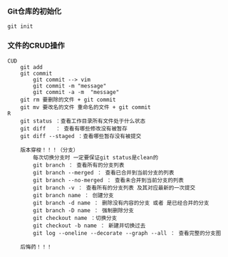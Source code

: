 ### Git仓库的初始化
    git init

### 文件的CRUD操作
    CUD
        git add
        git commit
            git commit --> vim
            git commit -m "message"
            git commit -a -m  "message"
        git rm 要删除的文件 + git commit
        git mv 要改名的文件 重命名的文件 + git commit
    R
        git status ：查看工作目录所有文件处于什么状态
        git diff   ： 查看有哪些修改没有被暂存
        git diff --staged ：查看哪些暂存没有被提交

        版本穿梭！！！（分支）
            每次切换分支时 一定要保证git status是clean的
            git branch ： 查看所有的分支列表
            git branch --merged ： 查看已合并到当前分支的列表
            git branch --no-merged ： 查看未合并到当前分支的列表
            git branch -v ： 查看所有的分支列表 及其对应最新的一次提交
            git branch name ： 创建分支
            git branch -d name ： 删除没有内容的分支 或者 是已经合并的分支
            git branch -D name ： 强制删除分支
            git checkout name ：切换分支
            git checkout -b name ： 新建并切换过去
            git log --oneline --decorate --graph --all ： 查看完整的分支图

        后悔药！！！
            


